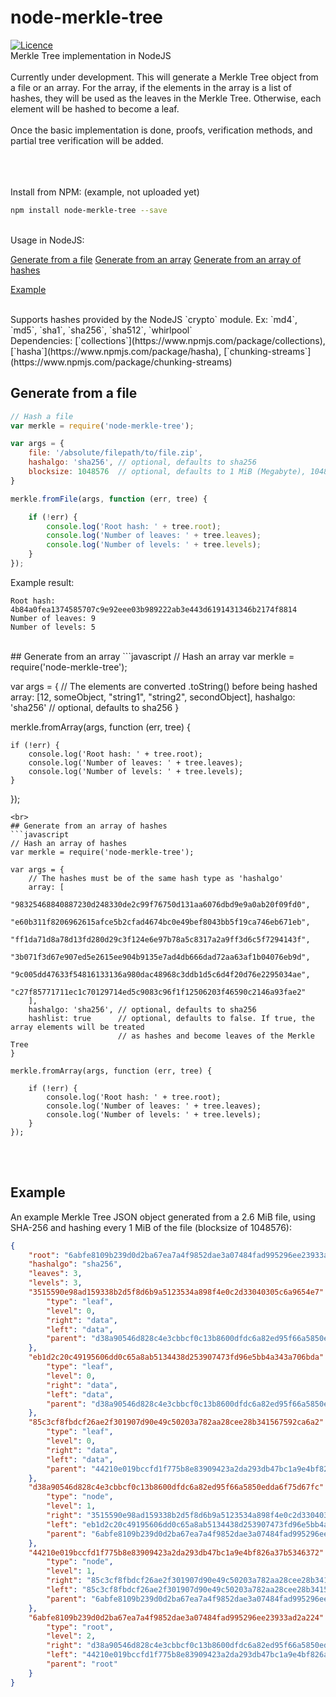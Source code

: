 # node-merkle-tree
[![Licence](https://img.shields.io/github/license/mashape/apistatus.svg?style=flat-square)](https://github.com/devedge/node-merkle-tree/blob/master/LICENSE) <br>
Merkle Tree implementation in NodeJS
<br><br>
Currently under development. This will generate a Merkle Tree object from a file or an array. For the array, if the elements in the array is a list of hashes, they will be used as the leaves in the Merkle Tree. Otherwise, each element will be hashed to become a leaf.
<br><br>
Once the basic implementation is done, proofs, verification methods, and partial tree verification will be added.
<br><br>

<br><br>
Install from NPM:  (example, not uploaded yet) <br>
```bash
npm install node-merkle-tree --save
```
<br>
Usage in NodeJS: <br>
<!-- Info about how to use -->

[Generate from a file](https://github.com/devedge/node-merkle-tree#Generate-from-a-file)
[Generate from an array](https://github.com/devedge/node-merkle-tree#Generate-from-a-file)
[Generate from an array of hashes](https://github.com/devedge/node-merkle-tree#Generate-from-a-file)

<!-- Info about the merkle tree json object -->
[Example](https://github.com/devedge/node-merkle-tree#Example)


<br>
Supports hashes provided by the NodeJS `crypto` module. Ex: `md4`, `md5`, `sha1`, `sha256`, `sha512`, `whirlpool` 
<br>
Dependencies: [`collections`](https://www.npmjs.com/package/collections), [`hasha`](https://www.npmjs.com/package/hasha), [`chunking-streams`](https://www.npmjs.com/package/chunking-streams)

## Generate from a file
```javascript
// Hash a file
var merkle = require('node-merkle-tree');

var args = {
    file: '/absolute/filepath/to/file.zip',
    hashalgo: 'sha256', // optional, defaults to sha256
    blocksize: 1048576  // optional, defaults to 1 MiB (Megabyte), 1048576 Bytes
}

merkle.fromFile(args, function (err, tree) {

    if (!err) {
        console.log('Root hash: ' + tree.root);
        console.log('Number of leaves: ' + tree.leaves);
        console.log('Number of levels: ' + tree.levels);
    }
});
```
Example result: <br>

```
Root hash: 4b84a0fea1374585707c9e92eee03b989222ab3e443d6191431346b2174f8814
Number of leaves: 9
Number of levels: 5
```


<br>
## Generate from an array
```javascript
// Hash an array
var merkle = require('node-merkle-tree');

var args = {
    // The elements are converted .toString() before being hashed
    array: [12, someObject, "string1", "string2", secondObject],
    hashalgo: 'sha256'  // optional, defaults to sha256
}

merkle.fromArray(args, function (err, tree) {

    if (!err) {
        console.log('Root hash: ' + tree.root);
        console.log('Number of leaves: ' + tree.leaves);
        console.log('Number of levels: ' + tree.levels);
    }
});
```
<br>
## Generate from an array of hashes
```javascript
// Hash an array of hashes
var merkle = require('node-merkle-tree');

var args = {
    // The hashes must be of the same hash type as 'hashalgo'
    array: [
        "98325468840887230d248330de2c99f76750d131aa6076dbd9e9a0ab20f09fd0",
        "e60b311f8206962615afce5b2cfad4674bc0e49bef8043bb5f19ca746eb671eb",
        "ff1da71d8a78d13fd280d29c3f124e6e97b78a5c8317a2a9ff3d6c5f7294143f",
        "3b071f3d67e907ed5e2615ee904b9135e7ad4db666dad72aa63af1b04076eb9d",
        "9c005dd47633f54816133136a980dac48968c3ddb1d5c6d4f20d76e2295034ae",
        "c27f85771711ec1c70129714ed5c9083c96f1f12506203f46590c2146a93fae2"
    ],
    hashalgo: 'sha256', // optional, defaults to sha256
    hashlist: true      // optional, defaults to false. If true, the array elements will be treated
                        // as hashes and become leaves of the Merkle Tree
}

merkle.fromArray(args, function (err, tree) {

    if (!err) {
        console.log('Root hash: ' + tree.root);
        console.log('Number of leaves: ' + tree.leaves);
        console.log('Number of levels: ' + tree.levels);
    }
});
```

<br><br>
## Example
An example Merkle Tree JSON object generated from a 2.6 MiB file, using SHA-256 and hashing every 1 MiB of the file (blocksize of 1048576):
```json
{
    "root": "6abfe8109b239d0d2ba67ea7a4f9852dae3a07484fad995296ee23933ad2a224",
    "hashalgo": "sha256",
    "leaves": 3,
    "levels": 3,
    "3515590e98ad159338b2d5f8d6b9a5123534a898f4e0c2d33040305c6a9654e7": {
        "type": "leaf",
        "level": 0,
        "right": "data",
        "left": "data",
        "parent": "d38a90546d828c4e3cbbcf0c13b8600dfdc6a82ed95f66a5850edda6f75d67fc"
    },
    "eb1d2c20c49195606dd0c65a8ab5134438d253907473fd96e5bb4a343a706bda": {
        "type": "leaf",
        "level": 0,
        "right": "data",
        "left": "data",
        "parent": "d38a90546d828c4e3cbbcf0c13b8600dfdc6a82ed95f66a5850edda6f75d67fc"
    },
    "85c3cf8fbdcf26ae2f301907d90e49c50203a782aa28cee28b341567592ca6a2": {
        "type": "leaf",
        "level": 0,
        "right": "data",
        "left": "data",
        "parent": "44210e019bccfd1f775b8e83909423a2da293db47bc1a9e4bf826a37b5346372"
    },
    "d38a90546d828c4e3cbbcf0c13b8600dfdc6a82ed95f66a5850edda6f75d67fc": {
        "type": "node",
        "level": 1,
        "right": "3515590e98ad159338b2d5f8d6b9a5123534a898f4e0c2d33040305c6a9654e7",
        "left": "eb1d2c20c49195606dd0c65a8ab5134438d253907473fd96e5bb4a343a706bda",
        "parent": "6abfe8109b239d0d2ba67ea7a4f9852dae3a07484fad995296ee23933ad2a224"
    },
    "44210e019bccfd1f775b8e83909423a2da293db47bc1a9e4bf826a37b5346372": {
        "type": "node",
        "level": 1,
        "right": "85c3cf8fbdcf26ae2f301907d90e49c50203a782aa28cee28b341567592ca6a2",
        "left": "85c3cf8fbdcf26ae2f301907d90e49c50203a782aa28cee28b341567592ca6a2",
        "parent": "6abfe8109b239d0d2ba67ea7a4f9852dae3a07484fad995296ee23933ad2a224"
    },
    "6abfe8109b239d0d2ba67ea7a4f9852dae3a07484fad995296ee23933ad2a224": {
        "type": "root",
        "level": 2,
        "right": "d38a90546d828c4e3cbbcf0c13b8600dfdc6a82ed95f66a5850edda6f75d67fc",
        "left": "44210e019bccfd1f775b8e83909423a2da293db47bc1a9e4bf826a37b5346372",
        "parent": "root"
    }
}
```
